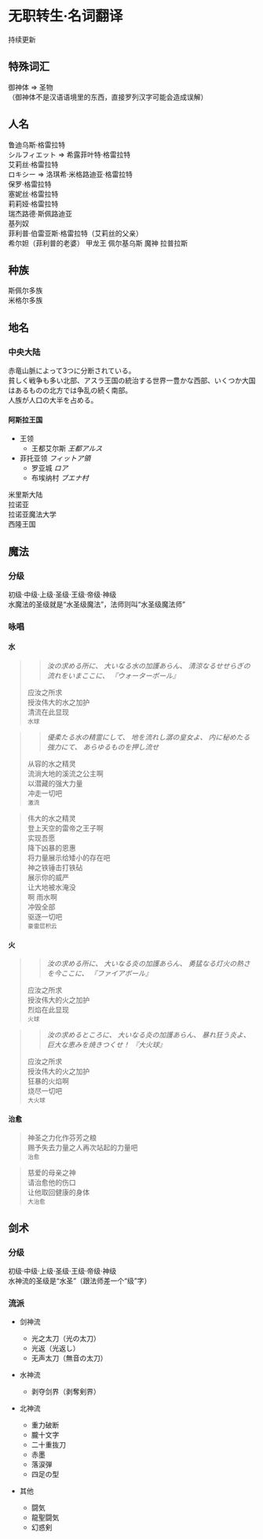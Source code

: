 # 无职转生·名词翻译
持续更新

## 特殊词汇
御神体 => 圣物  
（御神体不是汉语语境里的东西，直接罗列汉字可能会造成误解）

## 人名
鲁迪乌斯·格雷拉特  
シルフィエット => 希露菲叶特·格雷拉特  
艾莉丝·格雷拉特  
ロキシー => 洛琪希·米格路迪亚·格雷拉特  
保罗·格雷拉特  
塞妮丝·格雷拉特  
莉莉娅·格雷拉特  
瑞杰路德·斯佩路迪亚  
基列奴  
菲利普·伯雷亚斯·格雷拉特（艾莉丝的父亲）  
希尔妲（菲利普的老婆） 
甲龙王 佩尔基乌斯 
魔神 拉普拉斯  


## 种族
斯佩尔多族  
米格尔多族  

## 地名

### 中央大陆

赤竜山脈によって3つに分断されている。  
貧しく戦争も多い北部、アスラ王国の統治する世界一豊かな西部、いくつか大国はあるものの北方では争乱の続く南部。  
人族が人口の大半を占める。  

#### 阿斯拉王国

+ 王领
  - 王都艾尔斯 *王都アルス*
+ 菲托亚领 *フィットア領*
  - 罗亚城 *ロア*
  - 布埃纳村 *ブエナ村*

米里斯大陆  
拉诺亚  
拉诺亚魔法大学  
西隆王国  

## 魔法

### 分级
初级·中级·上级·圣级·王级·帝级·神级  
水魔法的圣级就是“水圣级魔法”，法师则叫“水圣级魔法师”  

### 咏唱

#### 水

> > *汝の求める所に、
大いなる水の加護あらん、
清涼なるせせらぎの流れをいまここに、
『ウォーターボール』*
> 
> 应汝之所求  
授汝伟大的水之加护   
清流在此显现  
`水球`  

> > *優柔たる水の精霊にして、
地を流れし潺の皇女よ、
内に秘めたる強力にて、
あらゆるものを押し流せ* 
>  
> 从容的水之精灵  
流淌大地的溪流之公主啊  
以潜藏的强大力量  
冲走一切吧  
`激流`

> 伟大的水之精灵  
登上天空的雷帝之王子啊  
实现吾愿  
降下凶暴的恩惠  
将力量展示给矮小的存在吧  
神之铁锤击打铁砧  
展示你的威严  
让大地被水淹没  
啊 雨水啊  
冲毁全部  
驱逐一切吧  
`豪雷层积云`

#### 火

> > *汝の求める所に、
大いなる炎の加護あらん、
勇猛なる灯火の熱さを今ここに、
『ファイアボール』*
> 
> 应汝之所求  
授汝伟大的火之加护   
烈焰在此显现  
`火球`  

> > *汝の求めるところに、
大いなる炎の加護あらん、
暴れ狂う炎よ、
巨大な恵みを焼きつくせ！
『大火球』*
> 
> 应汝之所求  
授汝伟大的火之加护   
狂暴的火焰啊  
烧尽一切吧  
`大火球`

#### 治愈
> 神圣之力化作芬芳之粮  
赐予失去力量之人再次站起的力量吧  
`治愈`  

> 慈爱的母亲之神  
请治愈他的伤口  
让他取回健康的身体  
`大治愈`  


## 剑术

### 分级 
初级·中级·上级·圣级·王级·帝级·神级  
水神流的圣级是“水圣”（跟法师差一个“级”字）

### 流派
+ 剑神流  
    - 光之太刀（光の太刀）  
    - 光返（光返し）  
    - 无声太刀（無音の太刀）  

+ 水神流  
    - 剥夺剑界（剥奪剣界）  

+ 北神流  
    - 重力破断  
    - 朧十文字  
    - 二十重抜刀  
    - 赤墨  
    - 落涙弾  
    - 四足の型  

+ 其他  
    - 闘気  
    - 龍聖闘気  
    - 幻惑剣  



